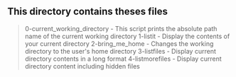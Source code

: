 ## This directory contains theses files

> 0-current_working_directory - This script prints the absolute path name of the current working directory
> 1-listit - Display the contents of your current directory
> 2-bring_me_home - Changes the working directory to the user's home directory
> 3-listfiles - Display current directory contents in a long format
> 4-listmorefiles - Display current directory content including hidden files

